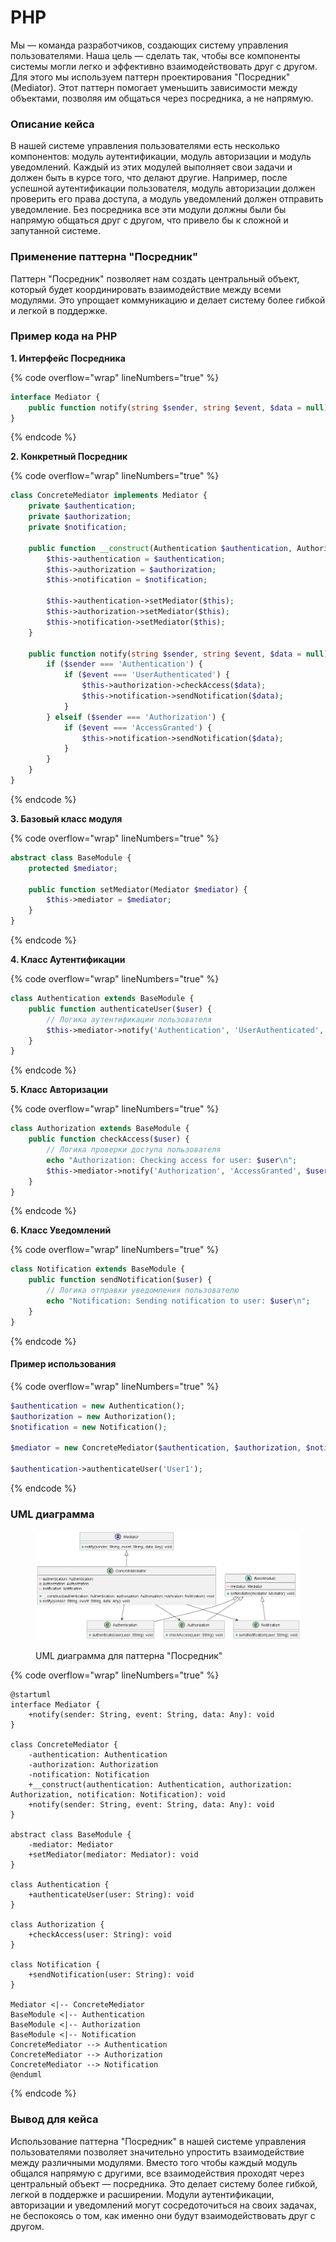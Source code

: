 # PHP

Мы — команда разработчиков, создающих систему управления пользователями. Наша цель — сделать так, чтобы все компоненты системы могли легко и эффективно взаимодействовать друг с другом. Для этого мы используем паттерн проектирования "Посредник" (Mediator). Этот паттерн помогает уменьшить зависимости между объектами, позволяя им общаться через посредника, а не напрямую.

### Описание кейса

В нашей системе управления пользователями есть несколько компонентов: модуль аутентификации, модуль авторизации и модуль уведомлений. Каждый из этих модулей выполняет свои задачи и должен быть в курсе того, что делают другие. Например, после успешной аутентификации пользователя, модуль авторизации должен проверить его права доступа, а модуль уведомлений должен отправить уведомление. Без посредника все эти модули должны были бы напрямую общаться друг с другом, что привело бы к сложной и запутанной системе.

### Применение паттерна "Посредник"

Паттерн "Посредник" позволяет нам создать центральный объект, который будет координировать взаимодействие между всеми модулями. Это упрощает коммуникацию и делает систему более гибкой и легкой в поддержке.

### Пример кода на PHP

**1. Интерфейс Посредника**

{% code overflow="wrap" lineNumbers="true" %}
```php
interface Mediator {
    public function notify(string $sender, string $event, $data = null);
}
```
{% endcode %}

**2. Конкретный Посредник**

{% code overflow="wrap" lineNumbers="true" %}
```php
class ConcreteMediator implements Mediator {
    private $authentication;
    private $authorization;
    private $notification;

    public function __construct(Authentication $authentication, Authorization $authorization, Notification $notification) {
        $this->authentication = $authentication;
        $this->authorization = $authorization;
        $this->notification = $notification;

        $this->authentication->setMediator($this);
        $this->authorization->setMediator($this);
        $this->notification->setMediator($this);
    }

    public function notify(string $sender, string $event, $data = null) {
        if ($sender === 'Authentication') {
            if ($event === 'UserAuthenticated') {
                $this->authorization->checkAccess($data);
                $this->notification->sendNotification($data);
            }
        } elseif ($sender === 'Authorization') {
            if ($event === 'AccessGranted') {
                $this->notification->sendNotification($data);
            }
        }
    }
}
```
{% endcode %}

**3. Базовый класс модуля**

{% code overflow="wrap" lineNumbers="true" %}
```php
abstract class BaseModule {
    protected $mediator;

    public function setMediator(Mediator $mediator) {
        $this->mediator = $mediator;
    }
}
```
{% endcode %}

**4. Класс Аутентификации**

{% code overflow="wrap" lineNumbers="true" %}
```php
class Authentication extends BaseModule {
    public function authenticateUser($user) {
        // Логика аутентификации пользователя
        $this->mediator->notify('Authentication', 'UserAuthenticated', $user);
    }
}
```
{% endcode %}

**5. Класс Авторизации**

{% code overflow="wrap" lineNumbers="true" %}
```php
class Authorization extends BaseModule {
    public function checkAccess($user) {
        // Логика проверки доступа пользователя
        echo "Authorization: Checking access for user: $user\n";
        $this->mediator->notify('Authorization', 'AccessGranted', $user);
    }
}
```
{% endcode %}

**6. Класс Уведомлений**

{% code overflow="wrap" lineNumbers="true" %}
```php
class Notification extends BaseModule {
    public function sendNotification($user) {
        // Логика отправки уведомления пользователю
        echo "Notification: Sending notification to user: $user\n";
    }
}
```
{% endcode %}

#### Пример использования

{% code overflow="wrap" lineNumbers="true" %}
```php
$authentication = new Authentication();
$authorization = new Authorization();
$notification = new Notification();

$mediator = new ConcreteMediator($authentication, $authorization, $notification);

$authentication->authenticateUser('User1');
```
{% endcode %}

### UML диаграмма

<figure><img src="../../../../../.gitbook/assets/image (99).png" alt=""><figcaption><p>UML диаграмма для паттерна "Посредник"</p></figcaption></figure>

{% code overflow="wrap" lineNumbers="true" %}
```plantuml
@startuml
interface Mediator {
    +notify(sender: String, event: String, data: Any): void
}

class ConcreteMediator {
    -authentication: Authentication
    -authorization: Authorization
    -notification: Notification
    +__construct(authentication: Authentication, authorization: Authorization, notification: Notification): void
    +notify(sender: String, event: String, data: Any): void
}

abstract class BaseModule {
    -mediator: Mediator
    +setMediator(mediator: Mediator): void
}

class Authentication {
    +authenticateUser(user: String): void
}

class Authorization {
    +checkAccess(user: String): void
}

class Notification {
    +sendNotification(user: String): void
}

Mediator <|-- ConcreteMediator
BaseModule <|-- Authentication
BaseModule <|-- Authorization
BaseModule <|-- Notification
ConcreteMediator --> Authentication
ConcreteMediator --> Authorization
ConcreteMediator --> Notification
@enduml
```
{% endcode %}

### Вывод для кейса

Использование паттерна "Посредник" в нашей системе управления пользователями позволяет значительно упростить взаимодействие между различными модулями. Вместо того чтобы каждый модуль общался напрямую с другими, все взаимодействия проходят через центральный объект — посредника. Это делает систему более гибкой, легкой в поддержке и расширении. Модули аутентификации, авторизации и уведомлений могут сосредоточиться на своих задачах, не беспокоясь о том, как именно они будут взаимодействовать друг с другом.
